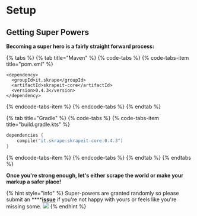 # Setup

## Getting Super Powers

**Becoming a super hero is a fairly straight forward process:**

{% tabs %}
{% tab title="Maven" %}
{% code-tabs %}
{% code-tabs-item title="pom.xml" %}
```markup
<dependency>
  <groupId>it.skrape</groupId>
  <artifactId>skrapeit-core</artifactId>
  <version>0.4.3</version>
</dependency>
```
{% endcode-tabs-item %}
{% endcode-tabs %}
{% endtab %}

{% tab title="Gradle" %}
{% code-tabs %}
{% code-tabs-item title="build.gradle.kts" %}
```kotlin
dependencies {
    compile("it.skrape:skrapeit-core:0.4.3")
}
```
{% endcode-tabs-item %}
{% endcode-tabs %}
{% endtab %}
{% endtabs %}

**Once you're strong enough, let's either scrape the world or make your markup a safer place!**

{% hint style="info" %}
 Super-powers are granted randomly so please submit an ****[**issue**](https://github.com/skrapeit/skrape.it/issues) if you're not happy with yours or feels like you're missing some. <a href="(https://github.com/skrapeit/skrape.it/issues"><img src="https://img.shields.io/badge/contributions-welcome-brightgreen.svg?style=flat"/></a>
{% endhint %}
